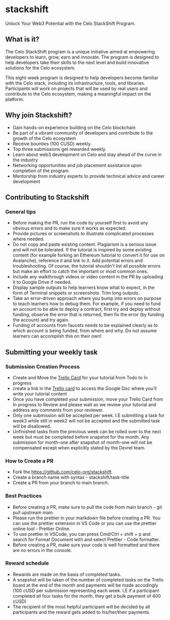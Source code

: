 # stackshift
Unlock Your Web3 Potential with the Celo StackShift Program.

## What is it?

The Celo StackShift program is a unique initiative aimed at empowering developers to learn, grow, earn and innovate. The program is designed to help developers take their skills to the next level and build innovative solutions for the Celo ecosystem.

This eight-week program is designed to help developers become familiar with the Celo stack, including its infrastructure, tools, and libraries. Participants will work on projects that will be used by real users and contribute to the Celo ecosystem, making a meaningful impact on the platform.

## Why join Stackshift?
- Gain hands-on experience building on the Celo blockchain
- Be part of a vibrant community of developers and contribute to the growth of the Celo ecosystem
- Receive bounties (100 CUSD) weekly.
- Top three submissions get rewarded weekly.
- Learn about web3 development on Celo and stay ahead of the curve in the industry
- Networking opportunities and job placement assistance upon completion of the program
- Mentorship from industry experts to provide technical advice and career development

## Contributing to Stackshift

### General tips
- Before making the PR, run the code by yourself first to avoid any obvious errors and to make sure it works as expected.
- Provide pictures or screenshots to illustrate complicated processes where needed.
- Do not copy and paste existing content. Plagiarism is a serious issue and will not be tolerated. If the tutorial is inspired by some existing content (for example forking an Ethereum tutorial to convert it for use on Avalanche), reference it and link to it.
Add potential errors and troubleshooting. Of course, the tutorial shouldn't list all possible errors but make an effort to catch the important or most common ones.
- Include any walkthrough videos or video content in the PR by uploading it to Google Drive if needed.
- Display sample outputs to help learners know what to expect, in the form of Terminal snippets or screenshots. Trim long outputs.
- Take an error-driven approach where you bump into errors on purpose to teach learners how to debug them. For example, if you need to fund an account to be able to deploy a contract, first try and deploy without funding, observe the error that is returned, then fix the error (by funding the account) and try again.
- Funding of accounts from faucets needs to be explained clearly as to which account is being funded, from where and why. Do not assume learners can accomplish this on their own!



## Submitting your weekly task

### Submission Creation Process
- Create and Move the [Trello Card](https://trello.com/invite/b/3WDYSUka/ATTI84bc9379df8a44f59c997c94c38155aeEBC57A9B/stackshift-submissions) for your tutorial from Todo to In progress
- create a link in the [Trello card](https://trello.com/invite/b/3WDYSUka/ATTI84bc9379df8a44f59c997c94c38155aeEBC57A9B/stackshift-submissions) to access the Google Doc where you’ll write your tutorial content
- Once you have completed your submission, move your Trello Card from In progress to Review and please wait as we review your tutorial and address any comments from your reviewer.
- Only one submission will be accepted per week. I.E submitting a task for week3 while still in week2 will not be accepted and the submitted task will be disallowed.
- Unfinished tasks from the previous week can be rolled over to the next week but must be completed before snapshot for the month. Any submission for month-one after snapshot of month-one will not be compensated except when explicitly stated by the Devrel team. 


### How to Create a PR
- Fork the https://github.com/celo-org/stackshift.
- Create a branch name with syntax - stackshift/task-title
- Create a PR from your branch to main branch.

### Best Practices
- Before creating a PR, make sure to pull the code from main branch - git pull upstream main.
- Please run the prettier in your markdown file before creating a PR. You can use the prettier extension in VS Code or you can use the prettier online tool - Prettier Online.
- To use prettier in VSCode, you can press Cmd/Ctrl + shift + p and search for Format Document with and select Prettier - Code formatter.
- Before creating a PR, make sure your code is well formatted and there are no errors in the console.

### Reward schedule
- Rewards are made on the basis of completed tasks.
- A snapshot will be taken of the number of completed tasks on the Trello board at the end of the month and payments will be made accodingly (100 cUSD per submission representing each week. I.E if a participant completed all four tasks for the month, they get a bulk payment of 400 cUSD)
- The recipient of the most helpful participant will be decided by all participants and the reward gets added to his/her/their payments.
